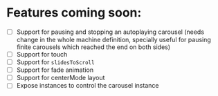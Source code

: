 # Features coming soon:

- [ ] Support for pausing and stopping an autoplaying carousel (needs change in the whole machine definition, specially useful for pausing finite carousels which reached the end on both sides)
- [ ] Support for touch
- [ ] Support for `slidesToScroll`
- [ ] Support for fade animation
- [ ] Support for centerMode layout
- [ ] Expose instances to control the carousel instance
